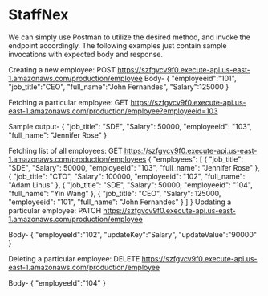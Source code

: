 # StaffNex

We can simply use Postman to utilize the desired method, and invoke the endpoint accordingly.
The following examples just contain sample invocations with expected body and response.
 
Creating a new employee:
POST 
https://szfgvcv9f0.execute-api.us-east-1.amazonaws.com/production/employee
Body-
{
    "employeeid":"101",
    "job_title":"CEO",
    "full_name":"John Fernandes",
    "Salary":125000
}

Fetching a particular employee:
GET 
https://szfgvcv9f0.execute-api.us-east-1.amazonaws.com/production/employee?employeeid=103

Sample output-
{
    "job_title": "SDE",
    "Salary": 50000,
    "employeeid": "103",
    "full_name": "Jennifer Rose"
}





Fetching list of all employees:
GET 
https://szfgvcv9f0.execute-api.us-east-1.amazonaws.com/production/employees
<Sample Output>{
    "employees": [
        {
            "job_title": "SDE",
            "Salary": 50000,
            "employeeid": "103",
            "full_name": "Jennifer Rose"
        },
        {
            "job_title": "CTO",
            "Salary": 100000,
            "employeeid": "102",
            "full_name": "Adam Linus"
        },
        {
            "job_title": "SDE",
            "Salary": 50000,
            "employeeid": "104",
            "full_name": "Yin Wang"
        },
        {
            "job_title": "CEO",
            "Salary": 125000,
            "employeeid": "101",
            "full_name": "John Fernandes"
        }
    ]
}
Updating a particular employee:
PATCH
https://szfgvcv9f0.execute-api.us-east-1.amazonaws.com/production/employee

Body-
{
    "employeeId":"102",
    "updateKey":"Salary",
    "updateValue":"90000"
}

Deleting a particular employee:
DELETE
https://szfgvcv9f0.execute-api.us-east-1.amazonaws.com/production/employee

Body-
{
    "employeeId":"104"
}

